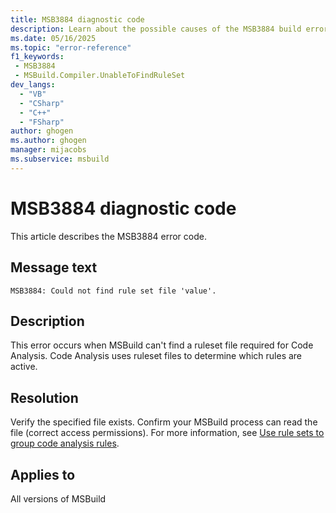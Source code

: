 ```yaml
---
title: MSB3884 diagnostic code
description: Learn about the possible causes of the MSB3884 build error and get troubleshooting tips.
ms.date: 05/16/2025
ms.topic: "error-reference"
f1_keywords:
 - MSB3884
 - MSBuild.Compiler.UnableToFindRuleSet
dev_langs:
  - "VB"
  - "CSharp"
  - "C++"
  - "FSharp"
author: ghogen
ms.author: ghogen
manager: mijacobs
ms.subservice: msbuild
---
```

# MSB3884 diagnostic code

<!-- :::ErrorDefinitionDescription::: -->
<!-- :::editable-content name="introDescription"::: -->
This article describes the MSB3884 error code.
<!-- :::editable-content-end::: -->

## Message text

<!-- :::editable-content name="messageText"::: -->
`MSB3884: Could not find rule set file 'value'.`
<!-- :::editable-content-end::: -->
<!-- MSB3884: Could not find rule set file "{0}". -->

<!-- :::editable-content name="postOutputDescription"::: -->
## Description

This error occurs when MSBuild can't find a ruleset file required for Code Analysis. Code Analysis uses ruleset files to determine which rules are active.

## Resolution

Verify the specified file exists. Confirm your MSBuild process can read the file (correct access permissions). For more information, see [Use rule sets to group code analysis rules](../../code-quality/using-rule-sets-to-group-code-analysis-rules.md).
<!-- :::editable-content-end::: -->
<!-- :::ErrorDefinitionDescription-end::: -->

## Applies to

All versions of MSBuild